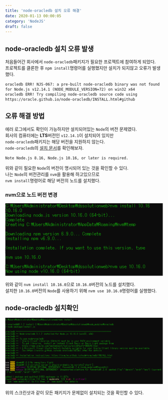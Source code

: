 ```yaml
---
title: 'node-oracledb 설치 오류 해결'
date: 2020-01-13 00:00:05
category: 'NodeJS'
draft: false
---
```


## node-oracledb 설치 오류 발생

처음들어간 회사에서 `node-oracledb`패키지가 필요한 프로젝트에 참여하게 되었다.<br/>
프로젝트를 클론한 후 `npm install`명령어를 실행했지만 설치가 되지않고 오류가 발생했다.<br/>

```
oracledb ERR! NJS-067: a pre-built node-oracledb binary was not found for Node.js v12.14.1 (NODE_MODULE_VERSION=72) on win32 x64
oracledb ERR! Try compiling node-oracledb source code using https://oracle.github.io/node-oracledb/INSTALL.html#github
```

## 오류 해결 방법

에러 로그에서도 확인이 가능하지만 설치되어있는 `Node`의 버전 문제였다.<br/>
회사의 컴퓨터에는 **LTS**버전인 `v12.14.1`이 설치되어 있지만<br/>
`node-oracledb`패키지는 해당 버전을 지원하지 않는다.<br/>
`node-oracledb`의 [설치 문서](https://oracle.github.io/node-oracledb/INSTALL.html)를 확인해보자.

```
Note Node.js 8.16, Node.js 10.16, or later is required.
```

위와 같이 필요한 `Node`의 버전이 명시되어 있는 것을 확인할 수 있다.<br/>
나는 `Node`의 버전관리를 `nvm`을 활용해 하고있으므로<br/>
`nvm install`명령어로 해당 버전의 노드를 설치했다.<br/>

### nvm으로 노드 버전 변경

<img src="/assets/2020-01-13/nvm-install-use.png" width="800" height="auto"><br>

위와 같이 `nvm install 10.16.0`으로 `10.16.0`버전의 노드를 설치했다.<br>
설치한 `10.16.0`버전의 `Node`를 사용하기 위해 `nvm use 10.16.0`명령어를 실행했다.

## node-oracledb 설치확인

<img src="/assets/2020-01-13/install-success.png" width="800" height="auto"><br>

위의 스크린샷과 같이 모든 패키지가 문제없이 설치되는 것을 확인할 수 있다.
